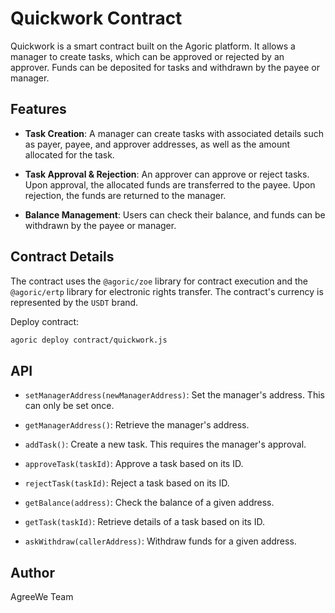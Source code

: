 # Quickwork Contract

Quickwork is a smart contract built on the Agoric platform. It allows a manager to create tasks, which can be approved
or rejected by an approver. Funds can be deposited for tasks and withdrawn by the payee or manager.

## Features

- **Task Creation**: A manager can create tasks with associated details such as payer, payee, and approver addresses, as
  well as the amount allocated for the task.

- **Task Approval & Rejection**: An approver can approve or reject tasks. Upon approval, the allocated funds are
  transferred to the payee. Upon rejection, the funds are returned to the manager.

- **Balance Management**: Users can check their balance, and funds can be withdrawn by the payee or manager.

## Contract Details

The contract uses the `@agoric/zoe` library for contract execution and the `@agoric/ertp` library for electronic rights
transfer. The contract's currency is represented by the `USDT` brand.

Deploy contract:
```bash
agoric deploy contract/quickwork.js
```

## API

- `setManagerAddress(newManagerAddress)`: Set the manager's address. This can only be set once.

- `getManagerAddress()`: Retrieve the manager's address.

- `addTask()`: Create a new task. This requires the manager's approval.

- `approveTask(taskId)`: Approve a task based on its ID.

- `rejectTask(taskId)`: Reject a task based on its ID.

- `getBalance(address)`: Check the balance of a given address.

- `getTask(taskId)`: Retrieve details of a task based on its ID.

- `askWithdraw(callerAddress)`: Withdraw funds for a given address.

## Author
AgreeWe Team
